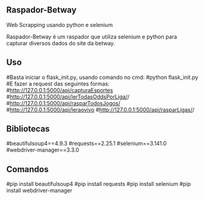 ## Raspador-Betway
 Web Scrapping usando python e selenium


Raspador-Betway é um raspador que utiliza selenium e python para capturar diversos dados do site da betway.

## Uso

#Basta iniciar o flask_init.py, usando comando no cmd:
#python flask_init.py
#E fazer a request das seguintes formas:
#http://127.0.0.1:5000/api/capturaEsportes
#http://127.0.0.1:5000/api/lerTodasOddsPorLiga/<ESPORTE>/<NOMEDALIGA>
#http://127.0.0.1:5000/api/rasparTodosJogos/<ESPORTE>
#http://127.0.0.1:5000/api/leraovivo
#http://127.0.0.1:5000/api/rasparLigas/<ESPORTE>/<NOMEDALIGA>


## Bibliotecas
	
#beautifulsoup4==4.9.3
#requests==2.25.1
#selenium==3.141.0
#webdriver-manager==3.3.0

## Comandos

#pip install beautifulsoup4
#pip install requests
#pip install selenium
#pip install webdriver-manager
